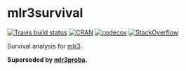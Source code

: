 # mlr3survival

[![Travis build status](https://travis-ci.org/mlr-org/mlr3survival.svg?branch=master)](https://travis-ci.org/mlr-org/mlr3survival)
[![CRAN](https://www.r-pkg.org/badges/version/mlr3survival)](https://cran.r-project.org/package=mlr3survival)
[![codecov](https://codecov.io/gh/mlr-org/mlr3survival/branch/master/graph/badge.svg)](https://codecov.io/gh/mlr-org/mlr3survival)
[![StackOverflow](https://img.shields.io/badge/stackoverflow-mlr3-orange.svg)](https://stackoverflow.com/questions/tagged/mlr3)

Survival analysis for [mlr3](https://mlr3.mlr-org.com).

**Superseded by [mlr3proba](https://github.com/mlr-org/mlr3proba).**

